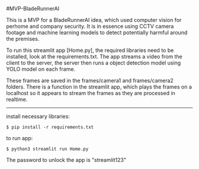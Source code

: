 #MVP-BladeRunnerAI

This is a MVP for a BladeRunnerAI idea, which used computer vision for perhome and company security. It is in essence using CCTV camera footage and machine learning models to detect potentially harmful around the premises.

To run this streamlit app [Home.py], the required libraries need to be installed, look at the requirements.txt. The app streams a video from the client to the server, the server then runs a object detection model using YOLO model on each frame.

These frames are saved in the frames/camera1 and frames/camera2 folders. There is a function in the streamlit app, which plays the frames on a localhost so it appears to stream the frames as they are processed in realtime.

----------
install necessary libraries:
```
$ pip install -r requirements.txt
```
to run app:
```
$ python3 streamlit run Home.py
```
The password to unlock the app is "streamlit123"

